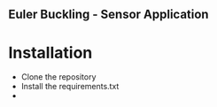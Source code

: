 ## Euler Buckling - Sensor Application 

# Installation 

- Clone the repository 
- Install the requirements.txt 
- 